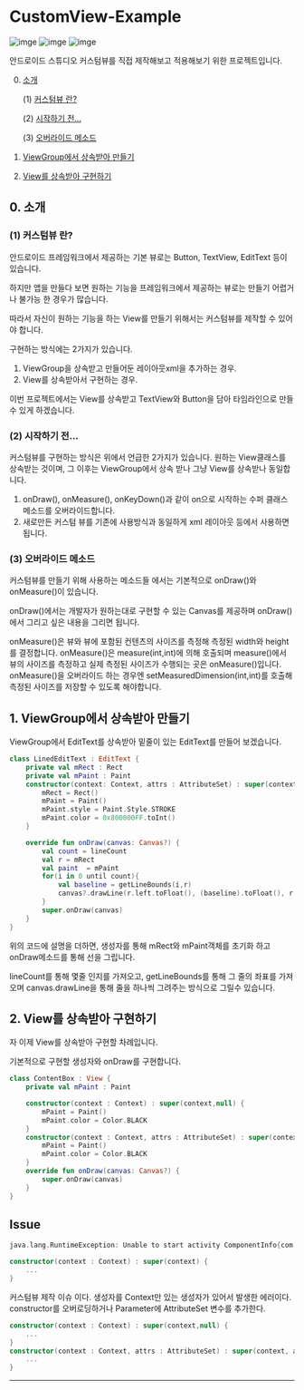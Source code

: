 # CustomView-Example

![imge](https://img.shields.io/badge/ProjectType-SingleStudy-green) ![imge](https://img.shields.io/badge/Language-Kotlin-yellow) ![imge](https://img.shields.io/badge/Tools-AndroidStudio-blue)

안드로이드 스튜디오 커스텀뷰를 직접 제작해보고 적용해보기 위한 프로젝트입니다.

0. [소개](https://github.com/Jaesungchi/CustomView-Example#0-소개)

   (1) [커스텀뷰 란?](https://github.com/Jaesungchi/CustomView-Example#1-커스텀뷰-란)

   (2) [시작하기 전...](https://github.com/Jaesungchi/CustomView-Example#2-시작하기-전)

   (3) [오버라이드 메소드](https://github.com/Jaesungchi/CustomView-Example#3-오버라이드-메소드)

1. [ViewGroup에서 상속받아 만들기](https://github.com/Jaesungchi/CustomView-Example#1-ViewGroup에서-상속받아-만들기)

2. [View를 상속받아 구현하기](https://github.com/Jaesungchi/CustomView-Example#2-View를-상속받아-구현하기)

## 0. 소개

### (1) 커스텀뷰 란?

안드로이드 프레임워크에서 제공하는 기본 뷰로는 Button, TextView, EditText 등이 있습니다.

하지만 앱을 만들다 보면 원하는 기능을 프레임워크에서 제공하는 뷰로는 만들기 어렵거나 불가능 한 경우가 많습니다.

따라서 자신이 원하는 기능을 하는 View를 만들기 위해서는 커스텀뷰를 제작할 수 있어야 합니다.

구현하는 방식에는 2가지가 있습니다.

1. ViewGroup을 상속받고 만들어둔 레이아웃xml을 추가하는 경우.
2. View를 상속받아서 구현하는 경우.

이번 프로젝트에서는 View를 상속받고 TextView와 Button을 담아  타임라인으로 만들 수 있게 하겠습니다.

### (2) 시작하기 전...

커스텀뷰를 구현하는 방식은 위에서 언급한 2가지가 있습니다. 원하는 View클래스를 상속받는 것이며, 그 이후는 ViewGroup에서 상속 받나 그냥 View를 상속받나 동일합니다.

1. onDraw(), onMeasure(), onKeyDown()과 같이 on으로 시작하는 수퍼 클래스 메소드를 오버라이드합니다.
2. 새로만든 커스텀 뷰를 기존에 사용방식과 동일하게 xml 레이아웃 등에서 사용하면 됩니다.

### (3) 오버라이드 메소드

커스텀뷰를 만들기 위해 사용하는 메소드들 에서는 기본적으로 onDraw()와 onMeasure()이 있습니다.

onDraw()에서는 개발자가 원하는대로 구현할 수 있는 Canvas를 제공하며 onDraw()에서 그리고 싶은 내용을 그리면 됩니다.

onMeasure()은 뷰와 뷰에 포함된 컨텐츠의 사이즈를 측정해 측정된 width와 height를 결정합니다. onMeasure()은 measure(int,int)에 의해 호출되며 measure()에서 뷰의 사이즈를 측정하고 실제 측정된 사이즈가 수행되는 곳은 onMeasure()입니다. onMeasure()을 오버라이드 하는 경우엔 setMeasuredDimension(int,int)를 호출해 측정된 사이즈를 저장할 수 있도록 해야합니다.

## 1. ViewGroup에서 상속받아 만들기

ViewGroup에서 EditText를 상속받아 밑줄이 있는 EditText를 만들어 보겠습니다.

```kotlin
class LinedEditText : EditText {
    private val mRect : Rect
    private val mPaint : Paint
    constructor(context: Context, attrs : AttributeSet) : super(context, attrs) {
        mRect = Rect()
        mPaint = Paint()
        mPaint.style = Paint.Style.STROKE
        mPaint.color = 0x800000FF.toInt()
    }

    override fun onDraw(canvas: Canvas?) {
        val count = lineCount
        val r = mRect
        val paint  = mPaint
        for(i in 0 until count){
            val baseline = getLineBounds(i,r)
            canvas?.drawLine(r.left.toFloat(), (baseline).toFloat(), r.right.toFloat(), (baseline).toFloat(),paint)
        }
        super.onDraw(canvas)
    }
}
```

위의 코드에 설명을 더하면, 생성자를 통해 mRect와 mPaint객체를 초기화 하고 onDraw메소드를 통해 선을 그립니다.

lineCount를 통해 몇줄 인지를 가져오고, getLineBounds를 통해 그 줄의 좌표를 가져오며 canvas.drawLine을 통해 줄을 하나씩 그려주는 방식으로 그릴수 있습니다.

## 2. View를 상속받아 구현하기

자 이제 View를 상속받아 구현할 차례입니다. 

기본적으로 구현할 생성자와 onDraw를 구현합니다.

```kotlin
class ContentBox : View {
    private val mPaint : Paint

    constructor(context : Context) : super(context,null) {
        mPaint = Paint()
        mPaint.color = Color.BLACK
    }
    constructor(context : Context, attrs : AttributeSet) : super(context, attrs) {
        mPaint = Paint()
        mPaint.color = Color.BLACK
    }
    override fun onDraw(canvas: Canvas?) {
        super.onDraw(canvas)
    }
}
```



## Issue

```kotlin
java.lang.RuntimeException: Unable to start activity ComponentInfo{com.kotlin.jaesungchi.customview/com.kotlin.jaesungchi.customview.MainActivity}: android.view.InflateException: Binary XML file line #20 in com.kotlin.jaesungchi.customview:layout/activity_main: Binary XML file line #20 in com.kotlin.jaesungchi.customview:layout/activity_main: Error inflating class com.kotlin.jaesungchi.customview.ContentBox
```

```kotlin
constructor(context : Context) : super(context) {
    ...
}
```

커스텀뷰 제작 이슈 이다. 생성자를 Context만 있는 생성자가 있어서 발생한 에러이다. constructor를 오버로딩하거나 Parameter에 AttributeSet 변수를 추가한다.

```kotlin
constructor(context : Context) : super(context,null) {
    ...
}
constructor(context : Context, attrs : AttributeSet) : super(context, attrs) {
    ...
}
```

---